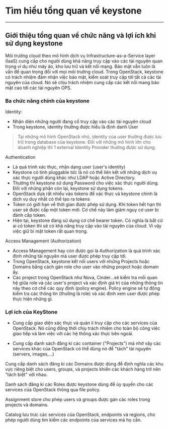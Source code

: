 # Tìm hiểu tổng quan về keystone
---
## Giới thiệu tổng quan về chức năng và lợi ích khi sử dụng keystone

Môi trường cloud theo mô hình dịch vụ Infrastructure-as-a-Service layer (IaaS) cung cấp cho người dùng khả năng truy cập vào các tài nguyên quan trọng ví dụ như máy ảo, kho lưu trữ và kết nối mạng. Bảo mật vẫn luôn là vấn đề quan trọng đối với mọi môi trường cloud. Trong OpenStack, keystone có trách nhiệm đảm nhận việc bảo mật, kiểm soát truy cập tới tất cả các tài nguyên của cloud. Nó sẽ chịu trách nhiệm cung cấp các kết nối mang bảo mật cao tới các tài nguyên OPS.

### Ba chức năng chính của keystone
Identity:
- Nhận diện những người đang cố truy cập vào các tài nguyên cloud
- Trong keystone, identity thường được hiểu là định danh User

> Tại những mô hình OpenStack nhỏ, identity của user thường được lưu trữ trong database của keystone. Đối với những mô hình lớn cho doanh nghiệp thì 1 external Identity Provider thường được sử dụng.

Authentication
- Là quá trình xác thực, nhận dạng user (user's identity)
- Keystone có tính pluggable tức là nó có thể liên kết với những dịch vụ xác thực người dùng khác như LDAP hoặc Active Directory.
- Thường thì keystone sử dụng Password cho việc xác thực người dùng. Đối với những phần còn lại, keystone sử dụng tokens.
- OpenStack dựa rất nhiều vào tokens để xác thực và keystone chính là dịch vụ duy nhất có thể tạo ra tokens
- Token có giới hạn về thời gian được phép sử dụng. Khi token hết hạn thì user sẽ được cấp một token mới. Cơ chế này làm giảm nguy cơ user bị đánh cắp token.
- Hiện tại, keystone đang sử dụng cơ chế bearer token. Có nghĩa là bất cứ ai có token thì sẽ có khả năng truy cập vào tài nguyên của cloud. Vì vậy việc giữ bí mật token rất quan trọng.

Access Management (Authorization)
- Access Management hay còn được gọi là Authorization là quá trình xác định những tài nguyên mà user được phép truy cập tới.
- Trong OpenStack, keystone kết nối users với những Projects hoặc Domains bằng cách gán role cho user vào những project hoặc domain ấy.
- Các project trong OpenStack như Nova, Cinder...sẽ kiểm tra mối quan hệ giữa role và các user's project và xác định giá trị của những thông tin này theo cơ chế các quy định (policy engine). Policy engine sẽ tự động kiểm tra các thông tin (thường là role) và xác định xem user được phép thực hiện những gì.

### Lợi ích của KeyStone
- Cung cấp giao diện xác thực và quản lí truy cập cho các services của OpenStack. Nó cũng đồng thời chịu trách nhiệm cho toàn bộ công việc giao tiếp và làm việc với các hệ thống xác thực bên ngoài.

- Cung cấp danh sách đăng kí các container ("Projects") mà nhờ vậy các services khác của OpenStack có thể dùng nó để "tách" tài nguyên (servers, images,...)

Cung cấp danh sách đăng kí các Domains được dùng để định nghĩa các khu vực riêng biệt cho users, groups, và projects khiến các khách hàng trở nên "tách biệt" với nhau.

Danh sách đăng kí các Roles được keystone dùng để ủy quyền cho các services của OpenStack thông qua file policy.

Assignment store cho phép users và groups được gán các roles trong projects và domains.

Catalog lưu trưc các services của OpenStack, endpoints và regions, cho phép người dùng tìm kiếm các endpoints của services mà họ cần.
